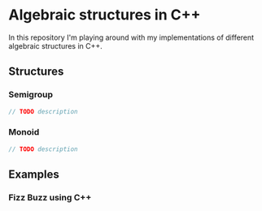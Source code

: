 # Algebraic structures in C++
In this repository I'm playing around with my implementations of different algebraic structures in C++.

## Structures

### Semigroup
```c++
// TODO description
```

### Monoid
```c++
// TODO description
```

## Examples

### Fizz Buzz using C++